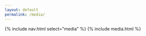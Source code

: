 ```yaml
---
layout: default
permalink: /media/
---
```

{% include nav.html select="media" %}
{% include media.html %}